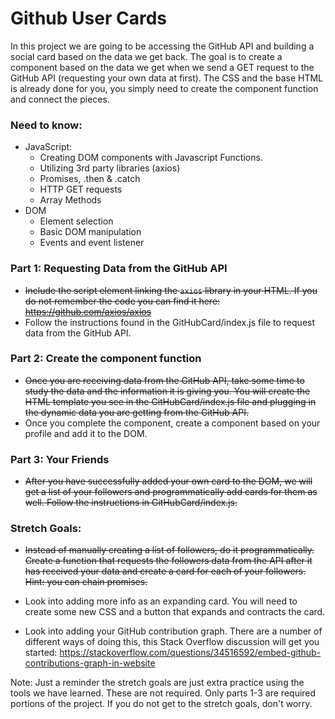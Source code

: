 # Github User Cards

In this project we are going to be accessing the GitHub API and building a social card based on the data we get back. The goal is to create a component based on the data we get when we send a GET request to the GitHub API (requesting your own data at first). The CSS and the base HTML is already done for you, you simply need to create the component function and connect the pieces.

### Need to know:

- JavaScript:
  - Creating DOM components with Javascript Functions.
  - Utilizing 3rd party libraries (axios)
  - Promises, .then & .catch
  - HTTP GET requests
  - Array Methods
- DOM
  - Element selection
  - Basic DOM manipulation
  - Events and event listener

### Part 1: Requesting Data from the GitHub API

- ~~Include the script element linking the `axios` library in your HTML. If you do not remember the code you can find it here: https://github.com/axios/axios~~
- Follow the instructions found in the GitHubCard/index.js file to request data from the GitHub API.

### Part 2: Create the component function

- ~~Once you are receiving data from the GitHub API, take some time to study the data and the information it is giving you. You will create the HTML template you see in the GitHubCard/index.js file and plugging in the dynamic data you are getting from the GitHub API.~~
- Once you complete the component, create a component based on your profile and add it to the DOM.

### Part 3: Your Friends

- ~~After you have successfully added your own card to the DOM, we will get a list of your followers and programmatically add cards for them as well. Follow the instructions in GitHubCard/index.js.~~

### Stretch Goals:

- ~~Instead of manually creating a list of followers, do it programmatically. Create a function that requests the followers data from the API after it has received your data and create a card for each of your followers. Hint: you can chain promises.~~

- Look into adding more info as an expanding card. You will need to create some new CSS and a button that expands and contracts the card.

- Look into adding your GitHub contribution graph. There are a number of different ways of doing this, this Stack Overflow discussion will get you started: https://stackoverflow.com/questions/34516592/embed-github-contributions-graph-in-website

Note: Just a reminder the stretch goals are just extra practice using the tools we have learned. These are not required. Only parts 1-3 are required portions of the project. If you do not get to the stretch goals, don't worry.

